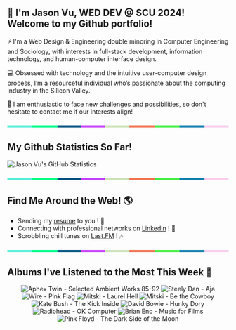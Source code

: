 ## 👋 I'm Jason Vu, WED DEV @ SCU 2024! Welcome to my Github portfolio! 

⚡ I'm a Web Design & Engineering double minoring in Computer Engineering and Sociology, with interests in full-stack development, information technology, and human-computer interface design.

💻 Obsessed with technology and the intuitive user-computer design process, I’m a resourceful individual who’s passionate about the computing industry in the Silicon Valley.

🤝 I am enthusiastic to face new challenges and possibilities, so don't hesitate to contact me if our interests align!

<img src="./.github/workflows/banner_strip.png" width="100%" height="5px">

## My Github Statistics So Far!
![Jason Vu's GitHub Statistics](https://github-readme-stats.vercel.app/api?username=JAVAB3ANS&show_icons=true)

<img src="./.github/workflows/banner_strip.png" width="100%" height="5px">

## Find Me Around the Web! 🌎
- Sending my [resume](https://javab3ans.github.io/pdfs/resume.pdf) to you ! 📝
- Connecting with professional networks on [Linkedin](https://www.linkedin.com/in/jason-anh-vu/) ! 💼  
- Scrobbling chill tunes on [Last.FM](https://www.last.fm/user/JAVA9620) ! 🎶

<img src="./.github/workflows/banner_strip.png" width="100%" height="5px">

## Albums I've Listened to the Most This Week 🎹 

<!-- lastfm -->
<p align="center"><img src="https://lastfm.freetls.fastly.net/i/u/64s/6f199a67803148cfb2cf2238b8fda0fb.jpg" title="Aphex Twin - Selected Ambient Works 85-92"> <img src="https://lastfm.freetls.fastly.net/i/u/64s/5467333ea26fa0d2aef1f49d3b982f04.jpg" title="Steely Dan - Aja"> <img src="https://lastfm.freetls.fastly.net/i/u/64s/740b1a416efe0cce9d9fd899db23fd85.png" title="Wire - Pink Flag"> <img src="https://lastfm.freetls.fastly.net/i/u/64s/18470d4c595a0a33e852977cc8d0e111.jpg" title="Mitski - Laurel Hell"> <img src="https://lastfm.freetls.fastly.net/i/u/64s/a9b9c68a6ecb979e1ac95e28bb28e06b.png" title="Mitski - Be the Cowboy"> <img src="https://lastfm.freetls.fastly.net/i/u/64s/23e1f8cfc63dc7c2a564223bb3d8b28b.png" title="Kate Bush - The Kick Inside"> <img src="https://lastfm.freetls.fastly.net/i/u/64s/16c9b96bf0f1edf31c210deca6d57430.png" title="David Bowie - Hunky Dory"> <img src="https://lastfm.freetls.fastly.net/i/u/64s/62d26c6cb4ac4bdccb8f3a2a0fd55421.png" title="Radiohead - OK Computer"> <img src="https://lastfm.freetls.fastly.net/i/u/64s/caebcd27d5004bd8b44e462feb414803.png" title="Brian Eno - Music for Films"> <img src="https://lastfm.freetls.fastly.net/i/u/64s/b1acaf067514b911749ba309f0e6d0de.jpg" title="Pink Floyd - The Dark Side of the Moon"> </p>
